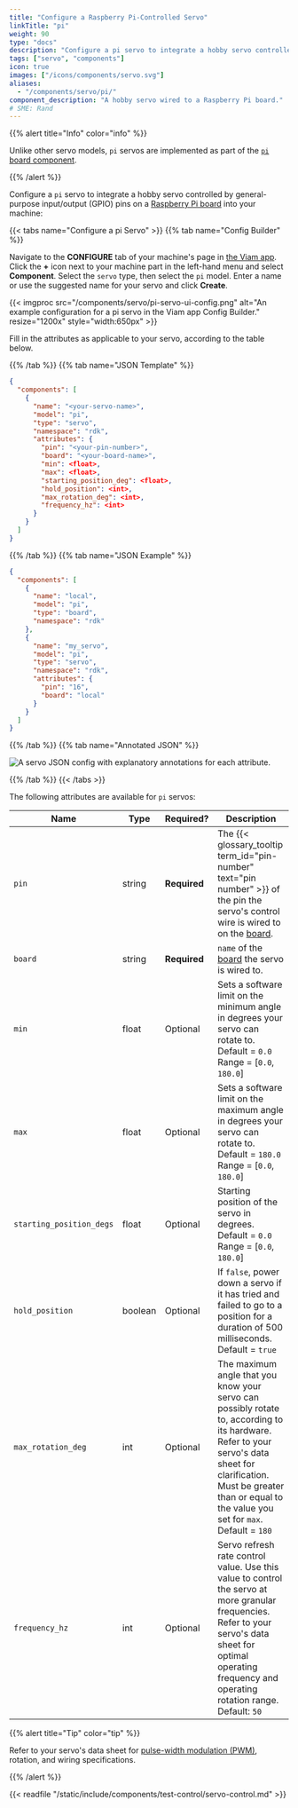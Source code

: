 ```yaml
---
title: "Configure a Raspberry Pi-Controlled Servo"
linkTitle: "pi"
weight: 90
type: "docs"
description: "Configure a pi servo to integrate a hobby servo controlled by GPIO pins on a Raspberry Pi board."
tags: ["servo", "components"]
icon: true
images: ["/icons/components/servo.svg"]
aliases:
  - "/components/servo/pi/"
component_description: "A hobby servo wired to a Raspberry Pi board."
# SME: Rand
---
```


{{% alert title="Info" color="info" %}}

Unlike other servo models, `pi` servos are implemented as part of the [`pi` board component](https://github.com/viamrobotics/rdk/blob/main/components/board/pi/impl/servo.go).

{{% /alert %}}

Configure a `pi` servo to integrate a hobby servo controlled by general-purpose input/output (GPIO) pins on a [Raspberry Pi board](/components/board/pi/) into your machine:

{{< tabs name="Configure a pi Servo" >}}
{{% tab name="Config Builder" %}}

Navigate to the **CONFIGURE** tab of your machine's page in [the Viam app](https://app.viam.com).
Click the **+** icon next to your machine part in the left-hand menu and select **Component**.
Select the `servo` type, then select the `pi` model.
Enter a name or use the suggested name for your servo and click **Create**.

{{< imgproc src="/components/servo/pi-servo-ui-config.png" alt="An example configuration for a pi servo in the Viam app Config Builder." resize="1200x" style="width:650px" >}}

Fill in the attributes as applicable to your servo, according to the table below.

{{% /tab %}}
{{% tab name="JSON Template" %}}

```json {class="line-numbers linkable-line-numbers"}
{
  "components": [
    {
      "name": "<your-servo-name>",
      "model": "pi",
      "type": "servo",
      "namespace": "rdk",
      "attributes": {
        "pin": "<your-pin-number>",
        "board": "<your-board-name>",
        "min": <float>,
        "max": <float>,
        "starting_position_deg": <float>,
        "hold_position": <int>,
        "max_rotation_deg": <int>,
        "frequency_hz": <int>
      }
    }
  ]
}
```

{{% /tab %}}
{{% tab name="JSON Example" %}}

```json {class="line-numbers linkable-line-numbers"}
{
  "components": [
    {
      "name": "local",
      "model": "pi",
      "type": "board",
      "namespace": "rdk"
    },
    {
      "name": "my_servo",
      "model": "pi",
      "type": "servo",
      "namespace": "rdk",
      "attributes": {
        "pin": "16",
        "board": "local"
      }
    }
  ]
}
```

{{% /tab %}}
{{% tab name="Annotated JSON" %}}

![A servo JSON config with explanatory annotations for each attribute.](/components/servo/servo-json.png)

{{% /tab %}}
{{< /tabs >}}

The following attributes are available for `pi` servos:

<!-- prettier-ignore -->
| Name | Type | Required? | Description |
| ---- | ---- | --------- | ----------- |
| `pin` | string | **Required** | The {{< glossary_tooltip term_id="pin-number" text="pin number" >}} of the pin the servo's control wire is wired to on the [board](/components/board/). |
| `board` | string | **Required** | `name` of the [board](/components/board/) the servo is wired to. |
| `min` | float | Optional | Sets a software limit on the minimum angle in degrees your servo can rotate to. <br> Default = `0.0` <br> Range = [`0.0`, `180.0`] |
| `max` | float | Optional | Sets a software limit on the maximum angle in degrees your servo can rotate to. <br> Default = `180.0` <br> Range = [`0.0`, `180.0`] |
| `starting_position_degs` | float | Optional | Starting position of the servo in degrees. <br> Default = `0.0` <br> Range = [`0.0`, `180.0`] |
| `hold_position` | boolean | Optional | If `false`, power down a servo if it has tried and failed to go to a position for a duration of 500 milliseconds. <br> Default = `true` |
| `max_rotation_deg` | int | Optional | The maximum angle that you know your servo can possibly rotate to, according to its hardware. Refer to your servo's data sheet for clarification. Must be greater than or equal to the value you set for `max`. <br> Default = `180` |
| `frequency_hz` | int | Optional | Servo refresh rate control value. Use this value to control the servo at more granular frequencies. Refer to your servo's data sheet for optimal operating frequency and operating rotation range. Default: `50` |

{{% alert title="Tip" color="tip" %}}

Refer to your servo's data sheet for [pulse-width modulation (PWM)](https://docs.arduino.cc/learn/microcontrollers/analog-output), rotation, and wiring specifications.

{{% /alert %}}

{{< readfile "/static/include/components/test-control/servo-control.md" >}}
